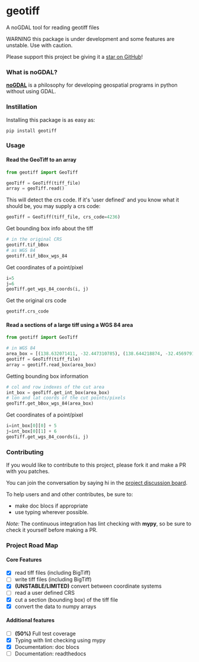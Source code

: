 # geotiff

A noGDAL tool for reading geotiff files

WARNING this package is under development and some features are unstable. Use with caution. 

Please support this project be giving it a [star on GitHub](https://github.com/Open-Source-Agriculture/geotiff)!

### What is noGDAL?

**[noGDAL](https://kipcrossing.github.io/2021-01-03-noGDAL/)** is a philosophy for developing geospatial programs in python without using GDAL.

### Instillation

Installing this package is as easy as:

```
pip install geotiff
```

### Usage

#### Read the GeoTiff to an array

```python
from geotiff import GeoTiff

geoTiff = GeoTiff(tiff_file)
array = geoTiff.read()
```

This will detect the crs code. If it's 'user defined' and you know what it should be, you may supply a crs code:

```python
geoTiff = GeoTiff(tiff_file, crs_code=4236)
```

Get bounding box info about the tiff

```python
# in the original CRS
geotiff.tif_bBox
# as WGS 84
geotiff.tif_bBox_wgs_84
```

Get coordinates of a point/pixel

```python
i=5
j=6
geoTiff.get_wgs_84_coords(i, j)
```

Get the original crs code

```python
geotiff.crs_code
```

#### Read a sections of a large tiff using a WGS 84 area

```python
from geotiff import GeoTiff

# in WGS 84
area_box = [(138.632071411, -32.447310785), (138.644218874, -32.456979174)]
geotiff = GeoTiff(tiff_file)
array = geotiff.read_box(area_box)
```

Getting bounding box information

```python
# col and row indexes of the cut area
int_box = geoTiff.get_int_box(area_box)
# lon and lat coords of the cut points/pixels
geoTiff.get_bBox_wgs_84(area_box)
```

Get coordinates of a point/pixel

```python
i=int_box[0][0] + 5
j=int_box[0][1] + 6
geoTiff.get_wgs_84_coords(i, j)
```

### Contributing

If you would like to contribute to this project, please fork it and make a PR with you patches.

You can join the conversation by saying hi in the [project discussion board](https://github.com/Open-Source-Agriculture/geotiff/discussions).

To help users and and other contributes, be sure to:
- make doc blocs if appropriate
- use typing wherever possible. 

*Note:* The continuous integration has lint checking with **mypy**, so be sure to check it yourself before making a PR.

### Project Road Map

#### Core Features

- [x] read tiff files (including BigTiff)
- [ ] write tiff files (including BigTiff)
- [x] **(UNSTABLE/LIMITED)** convert between coordinate systems
- [ ] read a user defined CRS
- [x] cut a section (bounding box) of the tiff file
- [x] convert the data to numpy arrays

#### Additional features

- [ ] **(50%)** Full test coverage
- [x] Typing with lint checking using mypy
- [x] Documentation: doc blocs
- [ ] Documentation: readthedocs
